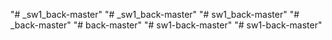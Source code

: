 "# _sw1_back-master" 
"# _sw1_back-master" 
"# sw1_back-master" 
"# _back-master" 
"# back-master" 
"# sw1-back-master" 
"# sw1-back-master" 
